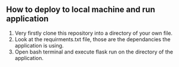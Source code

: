 ## How to deploy to local machine and run application

1. Very firstly clone this repository into a directory of your own file.
2. Look at the requirments.txt file, those are the dependancies the application is using.
3. Open bash terminal and execute flask run on the directory of the application.
